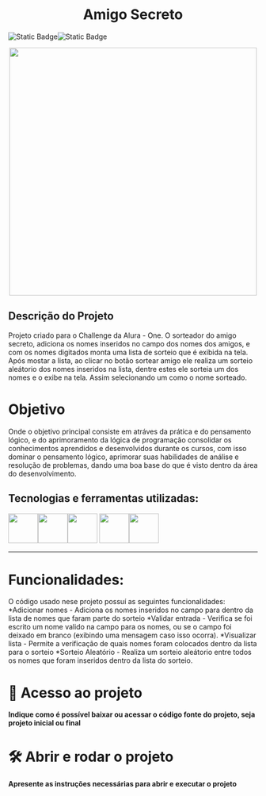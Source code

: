 <h1 align="center"> Amigo Secreto </h1>

![Static Badge](https://img.shields.io/badge/Status%20do%20Projeto-orange)![Static Badge](https://img.shields.io/badge/Em%20desenvolvimento-gray)
<p align="center">
<img src="https://github.com/user-attachments/assets/22f9fa20-286b-4e7c-a0f8-110d075e80e7"  heigth =500 width=500/ >
</p>

## Descrição do Projeto
Projeto criado para o Challenge da Alura - One.
O sorteador do amigo secreto, adiciona os nomes inseridos no campo dos nomes dos amigos, e com os nomes digitados monta uma lista de sorteio que é exibida na tela.
Após mostar a lista, ao clicar no botão sortear amigo ele realiza um sorteio aleátorio dos nomes inseridos na lista, dentre estes ele sorteia um dos nomes e o exibe na tela. Assim selecionando um como
o nome sorteado.

# Objetivo
Onde o objetivo principal consiste em atráves da prática e do pensamento lógico, e do aprimoramento da lógica de programação consolidar os conhecimentos aprendidos e desenvolvidos durante os cursos,
com isso dominar o pensamento lógico, aprimorar suas habilidades de análise e resolução de problemas, dando uma boa base do que é visto dentro da área do desenvolvimento.

<h2> Tecnologias e ferramentas utilizadas:</h2> 

<img src="https://cdn.jsdelivr.net/gh/devicons/devicon@latest/icons/git/git-original-wordmark.svg" heigth =60 width=60/><img src="https://cdn.jsdelivr.net/gh/devicons/devicon@latest/icons/github/github-original-wordmark.svg" heigth =60 width=60/><img src="https://cdn.jsdelivr.net/gh/devicons/devicon@latest/icons/javascript/javascript-plain.svg" heigth =60 width=60/>
<img src="https://cdn.jsdelivr.net/gh/devicons/devicon@latest/icons/html5/html5-original-wordmark.svg" heigth =60 width=60/><img src="https://cdn.jsdelivr.net/gh/devicons/devicon@latest/icons/css3/css3-original-wordmark.svg" heigth =60 width=60/> 

-----------------------------------------------------------------------------------------------------------------------------------
# Funcionalidades:

O código usado nese projeto possuí as seguintes funcionalidades:
*Adicionar nomes - Adiciona os nomes inseridos no campo para dentro da lista de nomes que faram parte do sorteio
*Validar entrada - Verifica se foi escrito um nome valido na campo para os nomes, ou se o campo foi deixado em branco (exibindo uma mensagem caso isso ocorra).
*Visualizar lista - Permite a verificação de quais nomes foram colocados dentro da lista para o sorteio
*Sorteio Aleatório - Realiza um sorteio aleátorio entre todos os nomes que foram inseridos dentro da lista do sorteio.


# 📁 Acesso ao projeto

**Indique como é possível baixar ou acessar o código fonte do projeto, seja projeto inicial ou final**

# 🛠️ Abrir e rodar o projeto

**Apresente as instruções necessárias para abrir e executar o projeto**



